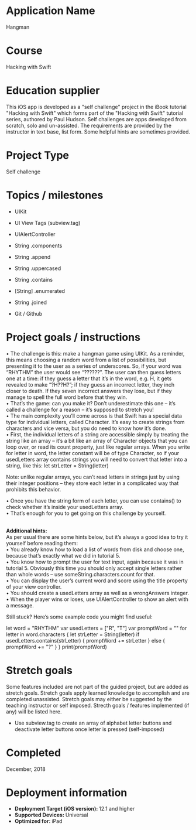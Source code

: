 # Application Name
Hangman

# Course
Hacking with Swift

# Education supplier
This iOS app is developed as a "self challenge" project in the iBook tutorial "Hacking with Swift" which forms part of the "Hacking with Swift" tutorial series, authored by Paul Hudson. Self challenges are apps developed from scratch, solo and un-assisted. The requirements are provided by the instructor in text base, list form. Some helpful hints are sometimes provided.

# Project Type
Self challenge

# Topics / milestones

- UIKit 

- UI View Tags (subview.tag)

- UIAlertController

- String .components

- String .append

- String .uppercased

- String .contains

- [String] .enumerated

- String .joined

- Git / Github

# Project goals / instructions

•  The challenge is this: make a hangman game using UIKit. As a reminder, this means choosing a random word from a list of possibilities, but presenting it to the user as a series of underscores. So, if your word was “RHYTHM” the user would see “??????”. The user can then guess letters one at a time: if they guess a letter that it’s in the word, e.g. H, it gets revealed to make “?H??H?”; if they guess an incorrect letter, they inch closer to death. If they seven incorrect answers they lose, but if they manage to spell the full word before that they win.</br>
• That’s the game: can you make it? Don’t underestimate this one – it’s called a challenge for a reason – it’s supposed to stretch you!</br>
• The main complexity you’ll come across is that Swift has a special data type for individual letters, called Character. It’s easy to create strings from characters and vice versa, but you do need to know how it’s done.</br>
• First, the individual letters of a string are accessible simply by treating the string like an array – it’s a bit like an array of Character objects that you can loop over, or read its count property, just like regular arrays. When you write for letter in word, the letter constant will be of type Character, so if your usedLetters array contains strings you will need to convert that letter into a string, like this:
let strLetter = String(letter)

Note: unlike regular arrays, you can’t read letters in strings just by using their integer positions
– they store each letter in a complicated way that prohibits this behavior.

• Once you have the string form of each letter, you can use contains() to check whether it’s
inside your usedLetters array.</br>
• That’s enough for you to get going on this challenge by yourself.

</br> <strong> Additional hints: </strong> </br>
As per usual there are some hints below, but it’s always a good idea to try it yourself before reading them:</br>
• You already know how to load a list of words from disk and choose one, because that’s exactly what we did in tutorial 5.</br>
• You know how to prompt the user for text input, again because it was in tutorial 5. Obviously this time you should only accept single letters rather than whole words – use someString.characters.count for that.</br>
• You can display the user’s current word and score using the title property of your view controller.</br>
• You should create a usedLetters array as well as a wrongAnswers integer.</br>
• When the player wins or loses, use UIAlertController to show an alert with a message.

Still stuck? Here’s some example code you might find useful:

let word = "RHYTHM"
var usedLetters = ["R", "T"]
var promptWord = ""
for letter in word.characters {
   let strLetter = String(letter)
   if usedLetters.contains(strLetter) {
      promptWord += strLetter
   } else {
      promptWord += "?"
} }
print(promptWord)

# Stretch goals
Some features included are not part of the guided project, but are added as stretch goals. Stretch goals apply learned knowledge to accomplish and are completed unassisted. Stretch goals may either be suggested by the teaching instructor or self imposed. Strecth goals / features implemented (if any) will be listed here.

- Use subview.tag to create an array of alphabet letter buttons and deactivate letter buttons once letter is pressed (self-imposed)

# Completed
December, 2018

# Deployment information
- <strong>Deployment Target (iOS version): </strong>12.1 and higher
- <strong>Supported Devices: </strong>Universal
- <strong>Optimized for: </strong>iPad
